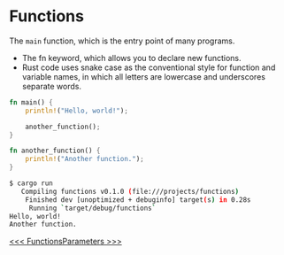 # Functions

The `main` function, which is the entry point of many programs.

- The fn keyword, which allows you to declare new functions.
- Rust code uses snake case as the conventional style for function and variable names, in which all letters are lowercase and underscores separate words.


```rust
fn main() {
    println!("Hello, world!");

    another_function();
}

fn another_function() {
    println!("Another function.");
}
```

```bash
$ cargo run
   Compiling functions v0.1.0 (file:///projects/functions)
    Finished dev [unoptimized + debuginfo] target(s) in 0.28s
     Running `target/debug/functions`
Hello, world!
Another function.
```

[<<< Functions](README.md)[Parameters >>>](102-Parameters.md)


